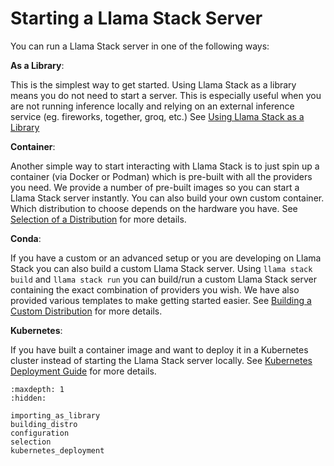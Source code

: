 # Starting a Llama Stack Server

You can run a Llama Stack server in one of the following ways:

**As a Library**:

This is the simplest way to get started. Using Llama Stack as a library means you do not need to start a server. This is especially useful when you are not running inference locally and relying on an external inference service (eg. fireworks, together, groq, etc.) See [Using Llama Stack as a Library](importing_as_library)


**Container**:

Another simple way to start interacting with Llama Stack is to just spin up a container (via Docker or Podman) which is pre-built with all the providers you need. We provide a number of pre-built images so you can start a Llama Stack server instantly. You can also build your own custom container. Which distribution to choose depends on the hardware you have. See [Selection of a Distribution](selection) for more details.


**Conda**:

If you have a custom or an advanced setup or you are developing on Llama Stack you can also build a custom Llama Stack server. Using `llama stack build` and `llama stack run` you can build/run a custom Llama Stack server containing the exact combination of providers you wish. We have also provided various templates to make getting started easier. See [Building a Custom Distribution](building_distro) for more details.


**Kubernetes**:

If you have built a container image and want to deploy it in a Kubernetes cluster instead of starting the Llama Stack server locally. See [Kubernetes Deployment Guide](kubernetes_deployment) for more details.


```{toctree}
:maxdepth: 1
:hidden:

importing_as_library
building_distro
configuration
selection
kubernetes_deployment
```
